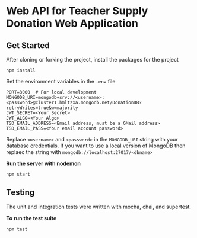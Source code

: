 # Web API for Teacher Supply Donation Web Application

## Get Started

After cloning or forking the project, install the packages for the project

```
npm install
```

Set the environment variables in the `.env` file

```
PORT=3000  # For local development
MONGODB_URI=mongodb+srv://<username>:<password>@cluster1.hmltzxa.mongodb.net/DonationDB?retryWrites=true&w=majority
JWT_SECRET=<Your Secret>
JWT_ALGO=<Your Algo>
TSD_EMAIL_ADDRESS=<Email address, must be a GMail address>
TSD_EMAIL_PASS=<Your email account password>
```
Replace `<username>` and `<password>` in the `MONGODB_URI` string with your database credentials.
If you want to use a local version of MongoDB then replaec the string with `mongodb://localhost:27017/<dbname>`

**Run the server with nodemon**

```
npm start
```

## Testing

The unit and integration tests were written with mocha, chai, and supertest.

**To run the test suite**

```
npm test
```
